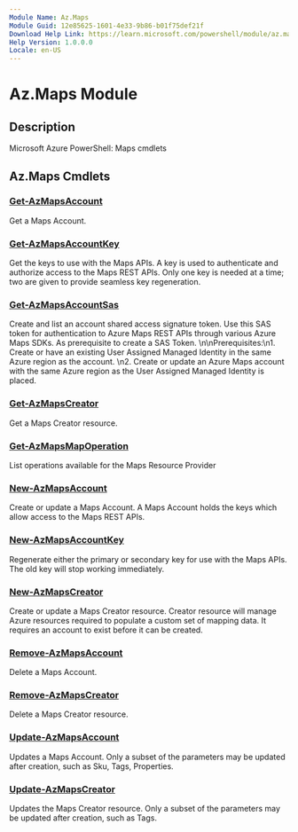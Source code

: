 ```yaml
---
Module Name: Az.Maps
Module Guid: 12e85625-1601-4e33-9b86-b01f75def21f
Download Help Link: https://learn.microsoft.com/powershell/module/az.maps
Help Version: 1.0.0.0
Locale: en-US
---
```


# Az.Maps Module
## Description
Microsoft Azure PowerShell: Maps cmdlets

## Az.Maps Cmdlets
### [Get-AzMapsAccount](Get-AzMapsAccount.md)
Get a Maps Account.

### [Get-AzMapsAccountKey](Get-AzMapsAccountKey.md)
Get the keys to use with the Maps APIs.
A key is used to authenticate and authorize access to the Maps REST APIs.
Only one key is needed at a time; two are given to provide seamless key regeneration.

### [Get-AzMapsAccountSas](Get-AzMapsAccountSas.md)
Create and list an account shared access signature token.
Use this SAS token for authentication to Azure Maps REST APIs through various Azure Maps SDKs.
As prerequisite to create a SAS Token.
\n\nPrerequisites:\n1.
Create or have an existing User Assigned Managed Identity in the same Azure region as the account.
\n2.
Create or update an Azure Maps account with the same Azure region as the User Assigned Managed Identity is placed.

### [Get-AzMapsCreator](Get-AzMapsCreator.md)
Get a Maps Creator resource.

### [Get-AzMapsMapOperation](Get-AzMapsMapOperation.md)
List operations available for the Maps Resource Provider

### [New-AzMapsAccount](New-AzMapsAccount.md)
Create or update a Maps Account.
A Maps Account holds the keys which allow access to the Maps REST APIs.

### [New-AzMapsAccountKey](New-AzMapsAccountKey.md)
Regenerate either the primary or secondary key for use with the Maps APIs.
The old key will stop working immediately.

### [New-AzMapsCreator](New-AzMapsCreator.md)
Create or update a Maps Creator resource.
Creator resource will manage Azure resources required to populate a custom set of mapping data.
It requires an account to exist before it can be created.

### [Remove-AzMapsAccount](Remove-AzMapsAccount.md)
Delete a Maps Account.

### [Remove-AzMapsCreator](Remove-AzMapsCreator.md)
Delete a Maps Creator resource.

### [Update-AzMapsAccount](Update-AzMapsAccount.md)
Updates a Maps Account.
Only a subset of the parameters may be updated after creation, such as Sku, Tags, Properties.

### [Update-AzMapsCreator](Update-AzMapsCreator.md)
Updates the Maps Creator resource.
Only a subset of the parameters may be updated after creation, such as Tags.

